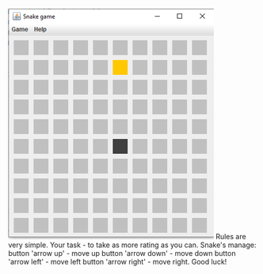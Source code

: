 ![Snake game](/images/1.png)
Rules are very simple.
Your task - to take as more rating as you can.
Snake's manage:
button 'arrow up' - move up
button 'arrow down' - move down
button 'arrow left' - move left
button 'arrow right' - move right.
Good luck!
